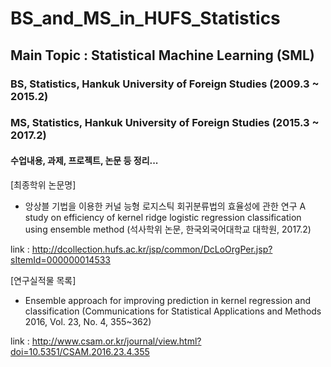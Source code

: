 # BS_and_MS_in_HUFS_Statistics
## Main Topic : Statistical Machine Learning (SML)

### BS, Statistics, Hankuk University of Foreign Studies (2009.3 ~ 2015.2) <br>
### MS, Statistics, Hankuk University of Foreign Studies (2015.3 ~ 2017.2)

#### 수업내용, 과제, 프로젝트, 논문 등 정리...

[최종학위 논문명]

- 앙상블 기법을 이용한 커널 능형 로지스틱 회귀분류법의 효율성에 관한 연구 
A study on efficiency of kernel ridge logistic regression classification using ensemble method
(석사학위 논문, 한국외국어대학교 대학원, 2017.2)

link : http://dcollection.hufs.ac.kr/jsp/common/DcLoOrgPer.jsp?sItemId=000000014533

[연구실적물 목록]

- Ensemble approach for improving prediction in kernel regression and classification 
(Communications for Statistical Applications and Methods 2016, Vol. 23, No. 4, 355~362)

link : http://www.csam.or.kr/journal/view.html?doi=10.5351/CSAM.2016.23.4.355
